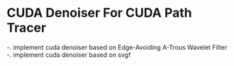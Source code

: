 CUDA Denoiser For CUDA Path Tracer
==================================

-. implement cuda denoiser based on Edge-Avoiding A-Trous Wavelet Filter 
-. implement cuda denoiser based on svgf